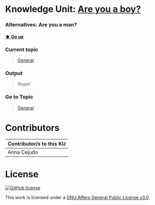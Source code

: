 # Knowledge Unit: [Are you a boy?](../../knowledge_units/general/are-you-a-boy.md)
### Alternatives:   Are you a man? 
#### [:arrow_up: Go up](../../topics/general.md)
### Current topic
> [General](../../topics/general.md)
### Output
> Nope!
### Go to Topic
> [General](../../topics/general.md)


# Contributors

| Contributor/s to this KU |
| - | 
| Anna Cejudo |

# License
[![GitHub license](https://img.shields.io/github/license/inbrainz/cerebro)](https://github.com/inbrainz/cerebro/blob/master/LICENSE)

This work is licensed under a [GNU Affero General Public License v3.0](https://www.gnu.org/licenses/agpl-3.0.txt).